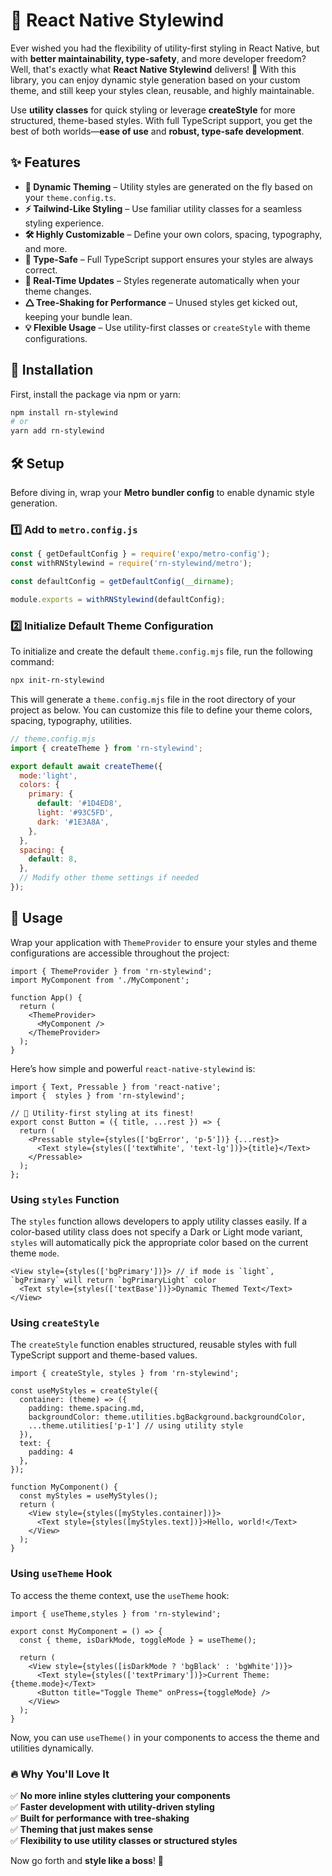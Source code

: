 # 🚀 React Native Stylewind

Ever wished you had the flexibility of utility-first styling in React Native, but with **better maintainability, type-safety**, and more developer freedom? Well, that's exactly what **React Native Stylewind** delivers! 🎉 With this library, you can enjoy dynamic style generation based on your custom theme, and still keep your styles clean, reusable, and highly maintainable.

Use **utility classes** for quick styling or leverage **createStyle** for more structured, theme-based styles. With full TypeScript support, you get the best of both worlds—**ease of use** and **robust, type-safe development**.

## ✨ Features

- **🎨 Dynamic Theming** – Utility styles are generated on the fly based on your `theme.config.ts`.
- **⚡ Tailwind-Like Styling** – Use familiar utility classes for a seamless styling experience.
- **🛠️ Highly Customizable** – Define your own colors, spacing, typography, and more.
- **🔐 Type-Safe** – Full TypeScript support ensures your styles are always correct.
- **🚀 Real-Time Updates** – Styles regenerate automatically when your theme changes.
- **🛆 Tree-Shaking for Performance** – Unused styles get kicked out, keeping your bundle lean.
- **💡 Flexible Usage** – Use utility-first classes or `createStyle` with theme configurations.

## 👥 Installation

First, install the package via npm or yarn:

```bash
npm install rn-stylewind
# or
yarn add rn-stylewind
```

## 🛠️ Setup

Before diving in, wrap your **Metro bundler config** to enable dynamic style generation.

### 1️⃣ Add to `metro.config.js`

```javascript
const { getDefaultConfig } = require('expo/metro-config');
const withRNStylewind = require('rn-stylewind/metro');

const defaultConfig = getDefaultConfig(__dirname);

module.exports = withRNStylewind(defaultConfig);
```

### 2️⃣ Initialize Default Theme Configuration

To initialize and create the default `theme.config.mjs` file, run the following command:

```bash
npx init-rn-stylewind
```

This will generate a `theme.config.mjs` file in the root directory of your project as below. You can customize this file to define your theme colors, spacing, typography, utilities.
```javascript
// theme.config.mjs
import { createTheme } from 'rn-stylewind';

export default await createTheme({
  mode:'light',
  colors: {
    primary: {
      default: '#1D4ED8',
      light: '#93C5FD',
      dark: '#1E3A8A',
    },
  },
  spacing: {
    default: 8,
  },
  // Modify other theme settings if needed
});
```

## 🎯 Usage

Wrap your application with `ThemeProvider` to ensure your styles and theme configurations are accessible throughout the project:

```tsx
import { ThemeProvider } from 'rn-stylewind';
import MyComponent from './MyComponent';

function App() {
  return (
    <ThemeProvider>
      <MyComponent />
    </ThemeProvider>
  );
}
```
Here’s how simple and powerful `react-native-stylewind` is:

```tsx
import { Text, Pressable } from 'react-native';
import {  styles } from 'rn-stylewind';

// 🚀 Utility-first styling at its finest!
export const Button = ({ title, ...rest }) => {
  return (
    <Pressable style={styles(['bgError', 'p-5'])} {...rest}>
      <Text style={styles(['textWhite', 'text-lg'])}>{title}</Text>
    </Pressable>
  );
};
```

### Using `styles` Function

The `styles` function allows developers to apply utility classes easily. If a color-based utility class does not specify a Dark or Light mode variant, `styles` will automatically pick the appropriate color based on the current theme `mode`.

```tsx
<View style={styles(['bgPrimary'])}> // if mode is `light`, `bgPrimary` will return `bgPrimaryLight` color
  <Text style={styles(['textBase'])}>Dynamic Themed Text</Text> 
</View>
```

### Using `createStyle`

The `createStyle` function enables structured, reusable styles with full TypeScript support and theme-based values.

```tsx
import { createStyle, styles } from 'rn-stylewind';

const useMyStyles = createStyle({
  container: (theme) => ({
    padding: theme.spacing.md,
    backgroundColor: theme.utilities.bgBackground.backgroundColor,
    ...theme.utilities['p-1'] // using utility style
  }),
  text: {
    padding: 4
  },
});

function MyComponent() {
  const myStyles = useMyStyles();
  return (
    <View style={styles([myStyles.container])}>
      <Text style={styles([myStyles.text])}>Hello, world!</Text>
    </View>
  );
}
```

### Using `useTheme` Hook

To access the theme context, use the `useTheme` hook:

```tsx
import { useTheme,styles } from 'rn-stylewind';

export const MyComponent = () => {
  const { theme, isDarkMode, toggleMode } = useTheme();
  
  return (
    <View style={styles([isDarkMode ? 'bgBlack' : 'bgWhite'])}>
      <Text style={styles(['textPrimary'])}>Current Theme: {theme.mode}</Text>
      <Button title="Toggle Theme" onPress={toggleMode} />
    </View>
  );
}
```

Now, you can use `useTheme()` in your components to access the theme and utilities dynamically.

### 🔥 Why You'll Love It

✅ **No more inline styles cluttering your components**\
✅ **Faster development with utility-driven styling**\
✅ **Built for performance with tree-shaking**\
✅ **Theming that just makes sense**\
✅ **Flexibility to use utility classes or structured styles**

Now go forth and **style like a boss**! 🚀

